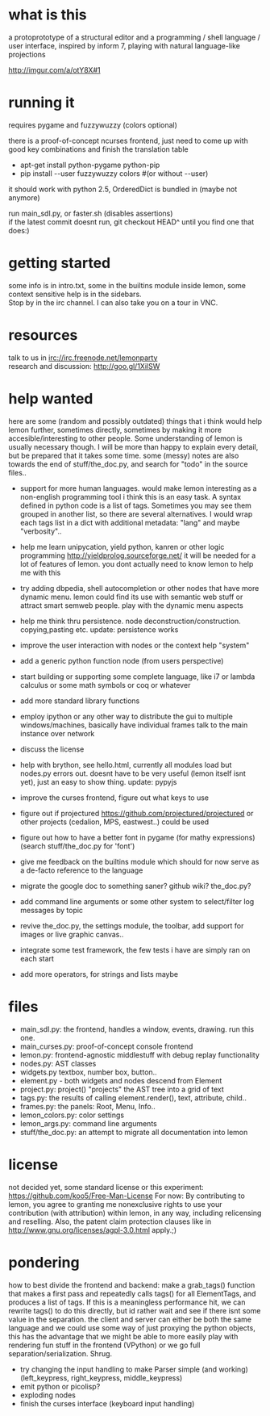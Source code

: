 what is this
===
a protoprototype of a structural editor and a programming / shell language / user interface, inspired by inform 7, playing with natural language-like projections

<http://imgur.com/a/otY8X#1>


running it
===
requires pygame and fuzzywuzzy (colors optional)  

there is a proof-of-concept ncurses frontend, just need to come up with good key combinations and finish the translation table

* apt-get install python-pygame python-pip
* pip install --user fuzzywuzzy colors
#(or without --user)

it should work with python 2.5, OrderedDict is bundled in (maybe not anymore)  

run main_sdl.py, or faster.sh (disables assertions)  
if the latest commit doesnt run, git checkout HEAD^ until you find one that does:)

getting started
===
some info is in intro.txt, some in the builtins module inside lemon,
some context sensitive help is in the sidebars.  
Stop by in the irc channel. I can also take you on a tour in VNC.


resources
===
talk to us in [irc://irc.freenode.net/lemonparty](irc://irc.freenode.net/lemonparty)  
research and discussion: http://goo.gl/1XilSW


help wanted
===
here are some (random and possibly outdated) things that i think would help lemon further, sometimes directly, sometimes by making it more
accesible/interesting to other people. Some understanding of lemon is usually
necessary though. I will be more than happy to explain every detail, but be prepared that it takes some time.
some (messy) notes are also towards the end of stuff/the_doc.py, and search for "todo" in the source files..

* support for more human languages.
 would make lemon interesting as a non-english programming tool
 i think this is an easy task. A syntax defined in python code is a list of tags.
 Sometimes you may see them grouped in another list, so there are several alternatives.
 I would wrap each tags list in a dict with additional metadata: "lang" and maybe "verbosity"..  
* help me learn unipycation, yield python, kanren or other logic programming
<http://yieldprolog.sourceforge.net/>
 it will be needed for a lot of features of lemon.
 you dont actually need to know lemon to help me with this

* try adding dbpedia, shell autocompletion or other nodes that have more dynamic menu.
 lemon could find its use with semantic web stuff or attract smart semweb people.
 play with the dynamic menu aspects
 
* help me think thru persistence. node deconstruction/construction. copying,pasting etc. update: persistence works

* improve the user interaction with nodes or the context help "system"

* add a generic python function node (from users perspective)

* start building or supporting some complete language, like i7 or lambda calculus or some math symbols or coq or whatever

* add more standard library functions

* employ ipython or any other way to distribute the gui to multiple windows/machines, basically have individual frames talk to the main instance over network

* discuss the license

* help with brython, see hello.html, currently all modules load but nodes.py errors out.
 doesnt have to be very useful (lemon itself isnt yet), just an easy to show thing. update: pypyjs

* improve the curses frontend, figure out what keys to use

* figure out if projectured <https://github.com/projectured/projectured> or other projects (cedalion, MPS, eastwest..) could be used

* figure out how to have a better font in pygame (for mathy expressions) (search stuff/the_doc.py for 'font')

* give me feedback on the builtins module which should for now serve as a de-facto reference to the language

* migrate the google doc to something saner? github wiki? the_doc.py?

* add command line arguments or some other system to select/filter log messages by topic

* revive the_doc.py, the settings module, the toolbar, add support for images or live graphic canvas..

* integrate some test framework, the few tests i have are simply ran on each start

* add more operators, for strings and lists maybe


files
===
* main_sdl.py: the frontend, handles a window, events, drawing. run this one.
* main_curses.py: proof-of-concept console frontend
* lemon.py: frontend-agnostic middlestuff with debug replay functionality
* nodes.py: AST classes
* widgets.py textbox, number box, button..
* element.py - both widgets and nodes descend from Element
* project.py: project() "projects" the AST tree into a grid of text
* tags.py: the results of calling element.render(), text, attribute, child..
* frames.py: the panels: Root, Menu, Info..
* lemon_colors.py: color settings
* lemon_args.py: command line arguments
* stuff/the_doc.py: an attempt to migrate all documentation into lemon



license
===
not decided yet, some standard license or this experiment: <https://github.com/koo5/Free-Man-License> 
For now: By contributing to lemon, you agree to granting me nonexclusive rights to use your contribution (with attribution) within lemon, in any way, including relicensing and reselling. Also, the patent claim protection clauses like in http://www.gnu.org/licenses/agpl-3.0.html apply.;)


pondering
===
how to best divide the frontend and backend: make a grab_tags() function that makes a first pass and repeatedly calls tags() for all ElementTags, and produces a list of tags.
If this is a meaningless performance hit, we can rewrite tags() to do this directly, but id rather wait and see if there isnt some value in the separation.
the client and server can either be both the same language and we could use some way of just proxying the python objects, this has the advantage that we might be able to more easily play with rendering fun stuff in the frontend (VPython)
or we go full separation/serialization. Shrug.

* try changing the input handling to make Parser simple (and working) (left_keypress, right_keypress, middle_keypress)
* emit python or picolisp?
* exploding nodes
* finish the curses interface (keyboard input handling)
